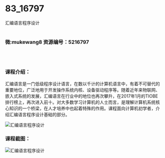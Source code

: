 # 83_16797
汇编语言程序设计
<br/></br>
<h3>微:mukewang8 资源编号：5216797</h3>
<br/></br>
<h3>课程介绍：</h3>
<p><a title="查看与 汇编 相关的文章" target="_blank">汇编</a>语言是一门低级程序设计语言，在数以千计的计算机语言中，有着不可替代的重要地位，广泛地用于开发操作系统内核、设备驱动程序等。随着近年来物联网、嵌入式系统的发展，<a title="查看与 汇编 相关的文章" target="_blank">汇编</a>语言在行业中的地位也再次攀升，在2017年1月的TIOBE排行榜上，再次进入前十。对大多数学习计算机的人士而言，是理解计算机系统核心知识的一个桥梁，在人才培养中也起着特殊的作用。课程面向计算机初学者，介绍汇编语言程序设计基础的部分。</p>
<p><img src="https://www.ko996.com/wp-content/uploads/img/2020/12/2-29-300x220.png" alt="汇编语言程序设计"></p>
<div class="info-desc">
<h3>课程截图：</h3>
<p><img src="https://www.ko996.com/wp-content/uploads/img/2020/12/1-31.png" alt="汇编语言程序设计"></p>


			
</div>
